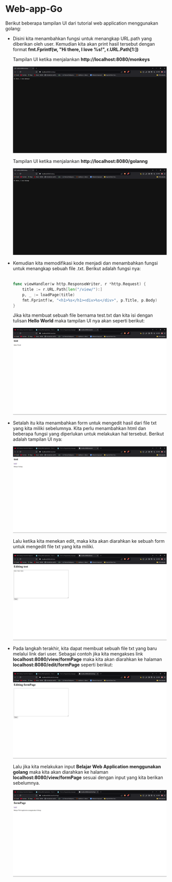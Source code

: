 # Web-app-Go

Berikut beberapa tampilan UI dari tutorial web application menggunakan golang:

*   Disini kita menambahkan fungsi untuk menangkap URL.path yang diberikan oleh user. Kemudian kita akan print hasil tersebut dengan format **fmt.Fprintf(w, "Hi there, I love %s!", r.URL.Path[1:])**

    Tampilan UI ketika menjalankan **http://localhost:8080/monkeys**

    ![monkey](documentation/monkey.png)

    Tampilan UI ketika menjalankan **http://localhost:8080/golanng**

    ![golang](documentation/golang.png)

*   Kemudian kita memodifikasi kode menjadi dan menambahkan fungsi untuk menangkap sebuah file .txt. Berikut adalah fungsi nya:

    ```go

    func viewHandler(w http.ResponseWriter, r *http.Request) {
        title := r.URL.Path[len("/view/"):]
        p, _ := loadPage(title)
        fmt.Fprintf(w, "<h1>%s</h1><div>%s</div>", p.Title, p.Body)
    }

    ```
    Jika kita membuat sebuah file bernama test.txt dan kita isi dengan tulisan **Hello World** maka tampilan UI nya akan seperti berikut:

    ![view-test](documentation/view_test.png)

*   Setalah itu kita menambahkan form untuk mengedit hasil dari file txt yang kita miliki sebelumnya. Kita perlu menambahkan html dan beberapa fungsi yang diperlukan untuk melakukan hal tersebut. Berikut adalah tampilan UI nya:

    ![edit-page](documentation/view_test_edit.png)

    Lalu ketika kita menekan edit, maka kita akan diarahkan ke sebuah form untuk mengedit file txt yang kita miliki.

    ![edit-form](documentation/edit_form.png)

*   Pada langkah terakhir, kita dapat membuat sebuah file txt yang baru melalui link dari user. Sebagai contoh jika kita mengakses link **localhost:8080/view/formPage** maka kita akan diarahkan ke halaman **localhost:8080/edit/formPage** seperti berikut:

    ![newPage](documentation/editForm.png)

    Lalu jika kita melakukan input **Belajar Web Application menggunakan golang** maka kita akan diarahkan ke halaman **localhost:8080/view/formPage** sesuai dengan input yang kita berikan sebelumnya.

    ![formPage](documentation/newPage.png)